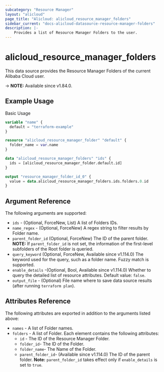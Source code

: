 ```yaml
---
subcategory: "Resource Manager"
layout: "alicloud"
page_title: "Alicloud: alicloud_resource_manager_folders"
sidebar_current: "docs-alicloud-datasource-resource-manager-folders"
description: |-
    Provides a list of Resource Manager Folders to the user.
---
```


# alicloud_resource_manager_folders

This data source provides the Resource Manager Folders of the current Alibaba Cloud user.

-> **NOTE:** Available since v1.84.0.

## Example Usage

Basic Usage

```terraform
variable "name" {
  default = "terraform-example"
}

resource "alicloud_resource_manager_folder" "default" {
  folder_name = var.name
}

data "alicloud_resource_manager_folders" "ids" {
  ids = [alicloud_resource_manager_folder.default.id]
}

output "resource_manager_folder_id_0" {
  value = data.alicloud_resource_manager_folders.ids.folders.0.id
}
```

## Argument Reference

The following arguments are supported:

* `ids` - (Optional, ForceNew, List) A list of Folders IDs.
* `name_regex` - (Optional, ForceNew) A regex string to filter results by Folder name.
* `parent_folder_id` (Optional, ForceNew) The ID of the parent folder. **NOTE:** If `parent_folder_id` is not set, the information of the first-level subfolders of the Root folder is queried.
* `query_keyword` (Optional, ForceNew, Available since v1.114.0) The keyword used for the query, such as a folder name. Fuzzy match is supported.
* `enable_details` -(Optional, Bool, Available since v1.114.0) Whether to query the detailed list of resource attributes. Default value: `false`.
* `output_file` - (Optional) File name where to save data source results (after running `terraform plan`).

## Attributes Reference

The following attributes are exported in addition to the arguments listed above:

* `names` - A list of Folder names.
* `folders` - A list of Folder. Each element contains the following attributes:
  * `id` - The ID of the Resource Manager Folder.
  * `folder_id`- The ID of the Folder.
  * `folder_name`- The Name of the Folder.
  * `parent_folder_id`- (Available since v1.114.0) The ID of the parent folder. **Note:** `parent_folder_id` takes effect only if `enable_details` is set to `true`.
